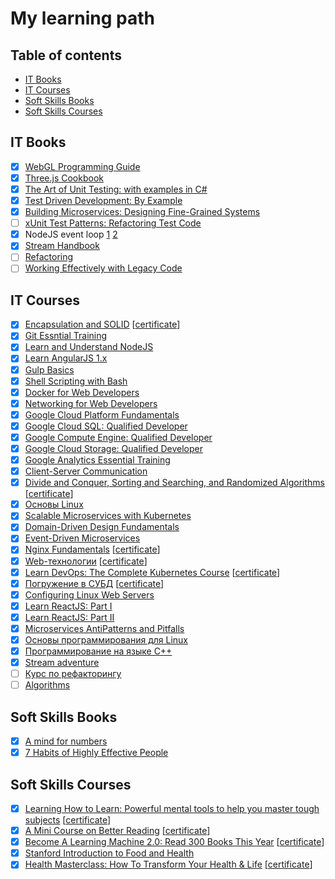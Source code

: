 # My learning path

## Table of contents
- [IT Books](#it-books)
- [IT Courses](#it-courses)
- [Soft Skills Books](#soft-skills-books)
- [Soft Skills Courses](#soft-skills-courses)

## IT Books
 - [x] [WebGL Programming Guide](https://www.amazon.com/WebGL-Programming-Guide-Interactive-Graphics/dp/0321902920)
 - [x] [Three.js Cookbook](https://www.amazon.com/Three-js-Cookbook-Jos-Dirksen/dp/1783981180/ref=sr_1_1?s=books&ie=UTF8&qid=1512191186&sr=1-1&keywords=three+js+cookbook)
 - [x] [The Art of Unit Testing: with examples in C#](https://www.amazon.com/Art-Unit-Testing-examples/dp/1617290890)
 - [x] [Test Driven Development: By Example](https://www.amazon.com/Test-Driven-Development-Kent-Beck/dp/0321146530/ref=pd_lpo_sbs_14_t_0/141-5527470-2828927?_encoding=UTF8&psc=1&refRID=DHRP4HXS12J5QTNAQ5B3)
 - [x] [Building Microservices: Designing Fine-Grained Systems](http://shop.oreilly.com/product/0636920033158.do)
 - [ ] [xUnit Test Patterns: Refactoring Test Code](https://www.safaribooksonline.com/library/view/xunit-test-patterns/9780131495050/)
 - [x] NodeJS event loop [1](https://jsblog.insiderattack.net/event-loop-and-the-big-picture-nodejs-event-loop-part-1-1cb67a182810) [2](https://nodejs.org/en/docs/guides/event-loop-timers-and-nexttick/)
 - [x] [Stream Handbook](https://github.com/substack/stream-handbook)
 - [ ] [Refactoring](https://www.safaribooksonline.com/library/view/refactoring-improving-the/0201485672/)
 - [ ] [Working Effectively with Legacy Code](https://www.safaribooksonline.com/library/view/working-effectively-with/0131177052/)

## IT Courses
 - [x] [Encapsulation and SOLID](https://www.pluralsight.com/courses/encapsulation-solid) [[certificate](https://app.pluralsight.com/learner/user/courses/encapsulation-solid/certificate)]
 - [x] [Git Essntial Training](https://www.lynda.com/Git-tutorials/Git-Essential-Training/100222-2.html)
 - [x] [Learn and Understand NodeJS](https://www.udemy.com/understand-nodejs/)
 - [x] [Learn AngularJS 1.x](https://www.codecademy.com/learn/learn-angularjs)
 - [x] [Gulp Basics](https://teamtreehouse.com/library/gulp-basics)
 - [x] [Shell Scripting with Bash](https://www.pluralsight.com/courses/bash-shell-scripting)
 - [x] [Docker for Web Developers](https://www.pluralsight.com/courses/docker-web-development)
 - [x] [Networking for Web Developers](https://www.udacity.com/course/networking-for-web-developers--ud256)
 - [x] [Google Cloud Platform Fundamentals](https://www.cbtnuggets.com/it-training/google-cloud-platform-fundamentals)
 - [x] [Google Cloud SQL: Qualified Developer](https://www.cbtnuggets.com/it-training/google-cloud-sql-qualified-developer)
 - [x] [Google Compute Engine: Qualified Developer](https://www.cbtnuggets.com/it-training/google-compute-engine-qualified-developer)
 - [x] [Google Cloud Storage: Qualified Developer](https://www.cbtnuggets.com/it-training/google-cloud-storage-qualified-developer)
 - [x] [Google Analytics Essential Training](https://www.pluralsight.com/courses/docker-web-development)
 - [x] [Client-Server Communication](https://www.udacity.com/course/client-server-communication--ud897)
 - [x] [Divide and Conquer, Sorting and Searching, and Randomized Algorithms](https://www.coursera.org/learn/algorithms-divide-conquer) [[certificate](https://www.coursera.org/account/accomplishments/certificate/VKNTXH34LSLN)]
 - [x] [Основы Linux](https://stepik.org/course/762/syllabus)
 - [x] [Scalable Microservices with Kubernetes](https://www.udacity.com/course/scalable-microservices-with-kubernetes--ud615)
 - [x] [Domain-Driven Design Fundamentals](https://www.pluralsight.com/courses/domain-driven-design-fundamentals)
 - [x] [Event-Driven Microservices](http://shop.oreilly.com/product/0636920047551.do)
 - [x] [Nginx Fundamentals](https://www.udemy.com/nginx-fundamentals/) [[certificate](https://www.udemy.com/certificate/UC-V1XLJT5Q/)]
 - [x] [Web-технологии](https://stepik.org/course/154) [[certificate](https://stepik.org/certificate/89bd8756879450fe2a8e538e46959fcf30379cd9.pdf)]
 - [x] [Learn DevOps: The Complete Kubernetes Course](https://www.udemy.com/learn-devops-the-complete-kubernetes-course/) [[certificate](https://www.udemy.com/certificate/UC-LK3I0LT2/)]
 - [x] [Погружение в СУБД](https://stepik.org/course/3203) [[certificate](https://stepik.org/certificate/25dec41d56fa5b6345681ebe37e333f754167eba.pdf)]
 - [x] [Configuring Linux Web Servers](https://www.udacity.com/course/configuring-linux-web-servers--ud299)
 - [x] [Learn ReactJS: Part I](https://www.codecademy.com/learn/react-101)
 - [x] [Learn ReactJS: Part II](https://www.codecademy.com/learn/react-102)
 - [x] [Microservices AntiPatterns and Pitfalls](https://www.safaribooksonline.com/library/view/microservices-antipatterns-and/9781491963937/)
 - [x] [Основы программирования для Linux](https://stepik.org/course/548/)
 - [x] [Программирование на языке C++](https://stepik.org/course/7/syllabus)
 - [x] [Stream adventure](https://github.com/workshopper/stream-adventure)
 - [ ] [Курс по рефакторингу](https://refactoring.guru/ru/refactoring/course)
 - [ ] [Algorithms](https://www.coursera.org/specializations/algorithms)

## Soft Skills Books
 - [x] [A mind for numbers](https://www.amazon.com/Mind-Numbers-Science-Flunked-Algebra-ebook/dp/B00G3L19ZU)
 - [x] [7 Habits of Highly Effective People](https://www.amazon.com/Habits-Highly-Effective-People-Powerful/dp/0743269519)

## Soft Skills Courses
 - [x] [Learning How to Learn: Powerful mental tools to help you master tough subjects](https://www.coursera.org/learn/learning-how-to-learn) [[certificate](https://www.coursera.org/account/accomplishments/certificate/UMBVLABFAXS2)]
 - [x] [A Mini Course on Better Reading](https://www.udemy.com/read-more-books/) [[certificate](https://www.udemy.com/certificate/UC-VK4B84GC/)]
 - [x] [Become A Learning Machine 2.0: Read 300 Books This Year](https://www.udemy.com/become-a-learning-machine-read-300-books/) [[certificate](https://www.udemy.com/certificate/UC-4MXIOXGB/)]
 - [x] [Stanford Introduction to Food and Health](https://www.coursera.org/learn/food-and-health)
 - [x] [Health Masterclass: How To Transform Your Health & Life](https://www.udemy.com/health-masterclass-how-to-transform-your-health-life/) [[certificate](https://www.udemy.com/certificate/UC-UAMYBPYQ/)]

